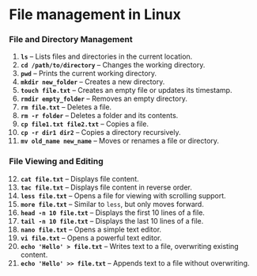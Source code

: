 # File management in Linux

### File and Directory Management
1. **`ls`** – Lists files and directories in the current location.
2. **`cd /path/to/directory`** – Changes the working directory.
3. **`pwd`** – Prints the current working directory.
4. **`mkdir new_folder`** – Creates a new directory.
5. **`touch file.txt`** – Creates an empty file or updates its timestamp.
6. **`rmdir empty_folder`** – Removes an empty directory.
7. **`rm file.txt`** – Deletes a file.
8. **`rm -r folder`** – Deletes a folder and its contents.
9. **`cp file1.txt file2.txt`** – Copies a file.
10. **`cp -r dir1 dir2`** – Copies a directory recursively.
11. **`mv old_name new_name`** – Moves or renames a file or directory.

### File Viewing and Editing
12. **`cat file.txt`** – Displays file content.
13. **`tac file.txt`** – Displays file content in reverse order.
14. **`less file.txt`** – Opens a file for viewing with scrolling support.
15. **`more file.txt`** – Similar to `less`, but only moves forward.
16. **`head -n 10 file.txt`** – Displays the first 10 lines of a file.
17. **`tail -n 10 file.txt`** – Displays the last 10 lines of a file.
18. **`nano file.txt`** – Opens a simple text editor.
19. **`vi file.txt`** – Opens a powerful text editor.
20. **`echo 'Hello' > file.txt`** – Writes text to a file, overwriting existing content.
21. **`echo 'Hello' >> file.txt`** – Appends text to a file without overwriting.


